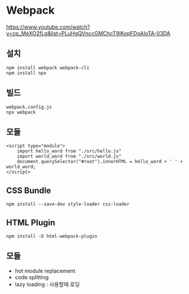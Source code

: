 # Webpack

https://www.youtube.com/watch?v=cp_MeXO2fLg&list=PLuHgQVnccGMChcT9IKopFDoAIoTA-03DA

## 설치
```
npm install webpack webpack-cli
npm install npx
```

## 빌드
```
webpack.config.js
npx webpack
```

## 모듈

```
<script type="module">
    import hello_word from "./src/hello.js"
    import world_word from "./src/world.js"
    document.querySelector("#root").innerHTML = hello_word + ' ' + world_word;
</script>
```

## CSS Bundle
```
npm install --save-dev style-loader css-loader
```

## HTML Plugin
```
npm install -D html-webpack-plugin
```

## 모듈
- hot module replacement
- code splitting
- lazy loading : 사용할때 로딩

